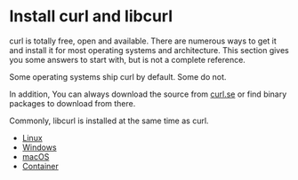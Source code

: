 # Install curl and libcurl

curl is totally free, open and available. There are numerous ways to get it
and install it for most operating systems and architecture. This section gives
you some answers to start with, but is not a complete reference.

Some operating systems ship curl by default. Some do not.

In addition, You can always download the source from
[curl.se](https://curl.se) or find binary packages to download from
there.

Commonly, libcurl is installed at the same time as curl.

  * [Linux](linux.md)
  * [Windows](windows.md)
  * [macOS](macos.md)
  * [Container](container.md)
